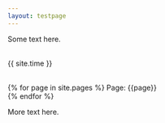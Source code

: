 ```yaml
---
layout: testpage
---
```


Some text here. <br><br>

<div class="post">

{{ site.time }} <br><br>

{% for page in site.pages %}
Page: {{page}} <br>
{% endfor %}

</div>

More text here.
